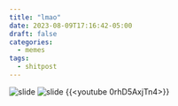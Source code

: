 ```yaml
---
title: "lmao"
date: 2023-08-09T17:16:42-05:00
draft: false
categories:
  - memes
tags:
  - shitpost
---
```


![slide](/img/slide1.png)
![slide](/img/slide2.png)
{{<youtube 0rhD5AxjTn4>}}